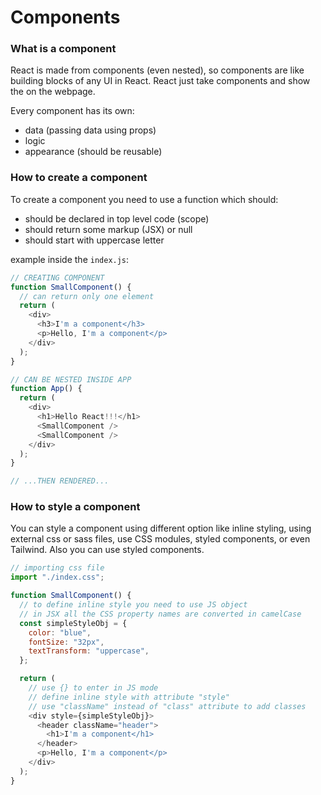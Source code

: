 # Components

### What is a component

React is made from components (even nested), so components are like building blocks of any UI in React. React just take components and show the on the webpage.

Every component has its own:

- data (passing data using props)
- logic
- appearance (should be reusable)

### How to create a component

To create a component you need to use a function which should:

- should be declared in top level code (scope)
- should return some markup (JSX) or null
- should start with uppercase letter

example inside the `index.js`:

```javascript
// CREATING COMPONENT
function SmallComponent() {
  // can return only one element
  return (
    <div>
      <h3>I'm a component</h3>
      <p>Hello, I'm a component</p>
    </div>
  );
}

// CAN BE NESTED INSIDE APP
function App() {
  return (
    <div>
      <h1>Hello React!!!</h1>
      <SmallComponent />
      <SmallComponent />
    </div>
  );
}

// ...THEN RENDERED...
```

### How to style a component

You can style a component using different option like inline styling, using external css or sass files, use CSS modules, styled components, or even Tailwind. Also you can use styled components.

```javascript
// importing css file
import "./index.css";

function SmallComponent() {
  // to define inline style you need to use JS object
  // in JSX all the CSS property names are converted in camelCase
  const simpleStyleObj = {
    color: "blue",
    fontSize: "32px",
    textTransform: "uppercase",
  };

  return (
    // use {} to enter in JS mode
    // define inline style with attribute "style"
    // use "className" instead of "class" attribute to add classes
    <div style={simpleStyleObj}>
      <header className="header">
        <h1>I'm a component</h1>
      </header>
      <p>Hello, I'm a component</p>
    </div>
  );
}
```
